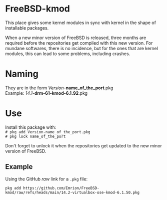 # FreeBSD-kmod
This place gives some kernel modules in sync with kernel in the shape of installable packages.

When a new minor version of FreeBSD is released, three months are required before the repositories get compiled with this new version.
For mundane softwares, there is no incidence, but for the ones that are kernel modules, this can lead to some problems, including crashes.

# Naming
They are in the form _Version_-**name_of_the_port**.pkg  
Example: _14.1_-**drm-61-kmod-6.1.92**.pkg

# Use
Install this package with:  
`# pkg add Version-name_of_the_port.pkg`  
`# pkg lock name_of_the_port`  

Don't forget to unlock it when the repositories get updated to the new minor version of FreeBSD.

## Example

Using the GitHub _raw_ link for a `.pkg` file: 

`pkg add https://github.com/Emrion/FreeBSD-kmod/raw/refs/heads/main/14.2-virtualbox-ose-kmod-6.1.50.pkg`

